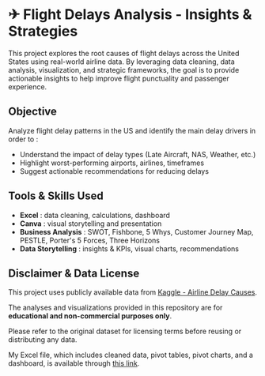 # ✈ Flight Delays Analysis - Insights & Strategies

This project explores the root causes of flight delays across the United States using real-world airline data. By leveraging data cleaning, data analysis, visualization, and strategic frameworks, the goal is to provide actionable insights to help improve flight punctuality and passenger experience.



## Objective

Analyze flight delay patterns in the US and identify the main delay drivers in order to :

- Understand the impact of delay types (Late Aircraft, NAS, Weather, etc.)
- Highlight worst-performing airports, airlines, timeframes
- Suggest actionable recommendations for reducing delays


## Tools & Skills Used

- **Excel** : data cleaning, calculations, dashboard
- **Canva** : visual storytelling and presentation
- **Business Analysis** : SWOT, Fishbone, 5 Whys, Customer Journey Map, PESTLE, Porter's 5 Forces, Three Horizons
- **Data Storytelling** : insights & KPIs, visual charts, recommendations


## Disclaimer & Data License

This project uses publicly available data from [Kaggle - Airline Delay Causes](https://www.kaggle.com/datasets/giovamata/airlinedelaycauses).

The analyses and visualizations provided in this repository are for **educational and non-commercial purposes only**.

Please refer to the original dataset for licensing terms before reusing or distributing any data.

My Excel file, which includes cleaned data, pivot tables, pivot charts, and a dashboard, is available through [this link](https://docs.google.com/spreadsheets/d/1X7c-6asz2zwG2Ze5bJbAOwEGZMYmt7ib/edit?usp=sharing&ouid=117310149552030308114&rtpof=true&sd=true).
